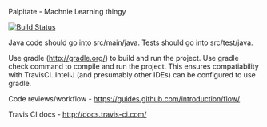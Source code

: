 Palpitate - Machnie Learning thingy

[![Build Status](https://travis-ci.org/group-24/Palpitate.svg?branch=master)](https://travis-ci.org/group-24/Palpitate)

Java code should go into src/main/java. Tests should go into src/test/java.

Use gradle (http://gradle.org/) to build and run the project. Use gradle check command to compile and run the project. This ensures compatiability with TravisCI. InteliJ (and presumably other IDEs) can be configured to use gradle.


Code reviews/workflow - https://guides.github.com/introduction/flow/

Travis CI docs - http://docs.travis-ci.com/ 

